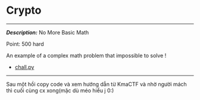 # Crypto

---
**_Description:_** No More Basic Math 

Point: 500 hard

An example of a complex math problem that impossible to solve !
+ [chall.py](https://kcsc.tf/files/88d7ba990f72dd352badf64a6476cf3b/chall.py?token=eyJ1c2VyX2lkIjoxOCwidGVhbV9pZCI6bnVsbCwiZmlsZV9pZCI6NH0.ZZbdVA.Ln9KWWqC9G_RKq737mwv0a5O89o)

---

Sau một hồi copy code và xem hướng dẫn từ KmaCTF và nhờ người mách thì cuối cùng cx xong(mặc dù méo hiểu j 0:)

